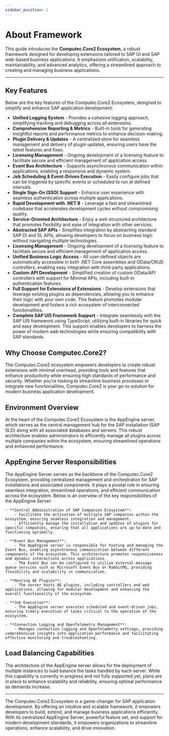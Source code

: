 ```yaml
---
sidebar_position: 1
---
```


# About Framework

This guide introduces the **Computec.Core2 Ecosystem**, a robust framework designed for developing extensions tailored to SAP UI and SAP web-based business applications. It emphasizes unification, scalability, maintainability, and advanced analytics, offering a streamlined approach to creating and managing business applications.

---

## Key Features

Below are the key features of the Computec.Core2 Ecosystem, designed to simplify and enhance SAP application development:

- **Unified Logging System** - Provides a cohesive logging approach, simplifying tracking and debugging across all extensions.
- **Comprehensive Reporting & Metrics** - Built-in tools for generating insightful reports and performance metrics to enhance decision-making.
- **Plugin Delivery & Updates** - A centralized store for seamless management and delivery of plugin updates, ensuring users have the latest features and fixes.
- **Licensing Management** - Ongoing development of a licensing feature to facilitate secure and efficient management of application access
- **Event Bus Architecture** - Supports asynchronous communication within applications, enabling a responsive and dynamic system.
- **Job Scheduling & Event-Driven Execution** - Easily configure jobs that can be triggered by specific events or scheduled to run at defined intervals.
- **Single Sign-On (SSO) Support** - Enhance user experience with seamless authentication across multiple applications.
- **Rapid Development with .NET 8** -  Leverage a fast and streamlined codebase that accelerates development cycles without compromising quality.
- **Service-Oriented Architecture** - Enjoy a well-structured architecture that promotes flexibility and ease of integration with other services.
- **Abstracted SAP APIs** - Simplifies integration by abstracting standard SAP DI and SL APIs, allowing developers to focus on business logic without navigating multiple technologies.
- **Licensing Management** - Ongoing development of a licensing feature to facilitate secure and efficient management of application access.
- **Unified Business Logic Access** - All user-defined objects are automatically accessible in both .NET Core assemblies and OData/CRUD controllers, enabling easy integration with third-party applications.
- **Custom API Development** - Simplified creation of custom OData/API controllers with support for Minimal APIs, including built-in authentication features.
- **Full Support for Extensions of Extensions** - Develop extensions that leverage existing plugins as dependencies, allowing you to enhance their logic with your own code. This feature promotes modular development and fosters a rich ecosystem of interconnected functionalities.
- **Complete SAP UI5 Framework Support** - Integrate seamlessly with the SAP UI5 framework using TypeScript, utilizing built-in libraries for quick and easy development. This support enables developers to harness the power of modern web technologies while ensuring compatibility with SAP standards.

## Why Choose Computec.Core2?

The Computec.Core2 ecosystem empowers developers to create robust extensions with minimal overhead, providing tools and features that enhance productivity while ensuring high standards of performance and security. Whether you're looking to streamline business processes or integrate new functionalities, Computec.Core2 is your go-to solution for modern business application development.

## Environment Overview

At the heart of the Computec.Core2 Ecosystem is the AppEngine server, which serves as the central management hub for the SAP installation (SAP SLD) along with all associated databases and servers. This robust architecture enables administrators to efficiently manage all plugins across multiple companies within the ecosystem, ensuring streamlined operations and enhanced performance.

## AppEngine Server Responsibilities

The AppEngine Server serves as the backbone of the Computec.Core2 Ecosystem, providing centralized management and orchestration for SAP installations and associated components. It plays a pivotal role in ensuring seamless integration, streamlined operations, and efficient communication across the ecosystem. Below is an overview of the key responsibilities of the AppEngine Server:

    - **Central Administration of SAP Companies Ecosystem**:
        - Facilitate the activation of multiple SAP companies within the ecosystem, ensuring seamless integration and management.
        - Efficiently manage the installation and updates of plugins for specific companies, ensuring that all applications are up-to-date and functioning optimally.

    - **Event Bus Management**: 
        - The AppEngine server is responsible for hosting and managing the Event Bus, enabling asynchronous communication between different components of the ecosystem. This architecture promotes responsiveness and dynamic interactions across applications.
        - The Event Bus can be configured to utilize external message queue services such as Microsoft Event Bus or RabbitMQ, providing flexibility and scalability in communication.
    
    - **Hosting AE Plugins**:
        - The server hosts AE plugins, including controllers and web applications, allowing for modular development and enhancing the overall functionality of the ecosystem.
        
    - **Job Execution**: 
        - The AppEngine server executes scheduled and event-driven jobs, ensuring timely execution of tasks critical to the operation of the ecosystem.
        
    - **Connection Logging and OpenTelemetry Management**: 
        - Manages connection logging and OpenTelemetry settings, providing comprehensive insights into application performance and facilitating effective monitoring and troubleshooting.

## Load Balancing Capabilities

The architecture of the AppEngine server allows for the deployment of multiple instances to load balance the tasks handled by each server. While this capability is currently in progress and not fully supported yet, plans are in place to enhance scalability and reliability, ensuring optimal performance as demands increase.

---
The Computec.Core2 Ecosystem is a game-changer for SAP application development. By offering an intuitive and scalable framework, it empowers developers to build, extend, and manage business applications efficiently. With its centralized AppEngine Server, powerful feature set, and support for modern development standards, it empowers organizations to streamline operations, enhance scalability, and drive innovation.
